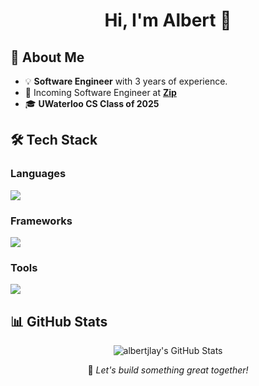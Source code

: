 <div align="center"> 
  <h1>Hi, I'm Albert 👋</h1>
</div>

## 🚀 About Me
- 💡 **Software Engineer** with 3 years of experience.
- 🏢 Incoming Software Engineer at **[Zip](https://ziphq.com/)**
- 🎓 **UWaterloo CS Class of 2025**   

## 🛠 Tech Stack
### Languages
<img src="https://skillicons.dev/icons?i=ts,python,ruby,go,cpp" />

### Frameworks
<img src="https://skillicons.dev/icons?i=react,nodejs,django,rails," />

### Tools
<img src="https://skillicons.dev/icons?i=aws,mysql,mongodb,graphql,docker,jenkins,bash,git,figma" />

## 📊 GitHub Stats
<div align="center"> 
  <img src="http://github-profile-summary-cards.vercel.app/api/cards/profile-details?username=albertjlay&theme=transparent&count_private=true&show_icons=true&rank_icon=github&locale=en" alt="albertjlay's GitHub Stats" />
  <p>🚀 <em>Let's build something great together!</em></p> 
</div>
